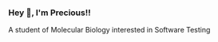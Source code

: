 ### Hey 👋, I'm Precious!!
A student of Molecular Biology interested in Software Testing


<!--
**Deraobi/deraobi** is a ✨ _special_ ✨ repository because its `README.md` (this file) appears on your GitHub profile.

Here are some ideas to get you started:

- 🔭 I’m currently working on learning software testing
- 👯 I’m looking to collaborate on projrct for beginners
- 🤔 I’m looking for help with ...
- 💬 Ask me about ...
- 📫 How to reach me: ...
- 😄 Pronouns: ...
- ⚡ Fun fact: ...
-->
